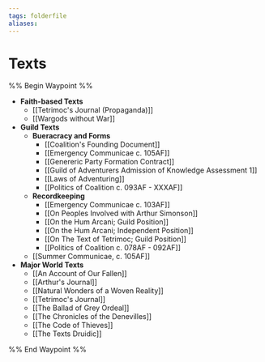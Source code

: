 ```yaml
---
tags: folderfile
aliases:
---
```


# Texts
%% Begin Waypoint %%
- **Faith-based Texts**
	- [[Tetrimoc's Journal (Propaganda)]]
	- [[Wargods without War]]
- **Guild Texts**
	- **Bueracracy and Forms**
		- [[Coalition's Founding Document]]
		- [[Emergency Communicae c. 105AF]]
		- [[Genereric Party Formation Contract]]
		- [[Guild of Adventurers Admission of Knowledge Assessment 1]]
		- [[Laws of Adventuring]]
		- [[Politics of Coalition c. 093AF - XXXAF]]
	- **Recordkeeping**
		- [[Emergency Communicae c. 103AF]]
		- [[On Peoples Involved with Arthur Simonson]]
		- [[On the Hum Arcani; Guild Position]]
		- [[On the Hum Arcani; Independent Position]]
		- [[On The Text of Tetrimoc; Guild Position]]
		- [[Politics of Coalition c. 078AF - 092AF]]
	- [[Summer Communicae, c. 105AF]]
- **Major World Texts**
	- [[An Account of Our Fallen]]
	- [[Arthur's Journal]]
	- [[Natural Wonders of a Woven Reality]]
	- [[Tetrimoc's Journal]]
	- [[The Ballad of Grey Ordeal]]
	- [[The Chronicles of the Denevilles]]
	- [[The Code of Thieves]]
	- [[The Texts Druidic]]

%% End Waypoint %%
